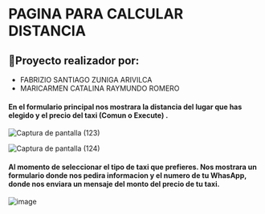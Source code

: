 # PAGINA PARA CALCULAR DISTANCIA
## :hammer:Proyecto realizador por: 
- FABRIZIO SANTIAGO ZUNIGA ARIVILCA
- MARICARMEN CATALINA RAYMUNDO ROMERO

#### En el formulario principal nos mostrara la distancia del lugar que has elegido y el precio del taxi (Comun o Execute) .

![Captura de pantalla (123)](https://github.com/Fabrizio951/buho-calcular-distancia/assets/129924045/e7503940-7ad1-457d-a819-6be916486cb7)

![Captura de pantalla (124)](https://github.com/Fabrizio951/buho-calcular-distancia/assets/129924045/b7661295-0af4-45b5-905e-f3244faaa73b)


####  Al momento de seleccionar el tipo de taxi que prefieres. Nos mostrara un formulario donde nos pedira informacion y el  numero de tu  WhasApp, donde nos enviara un mensaje del monto del precio de tu taxi.

![image](https://github.com/Fabrizio951/buho-calcular-distancia/assets/129924045/6f2a1d09-ead3-499f-86ad-ddd52488cafa)

